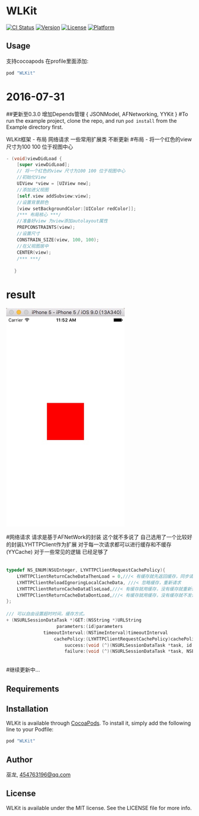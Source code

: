 # WLKit
[![CI Status](http://img.shields.io/travis/巫龙/WLKit.svg?style=flat)](https://travis-ci.org/巫龙/WLKit)
[![Version](https://img.shields.io/cocoapods/v/WLKit.svg?style=flat)](http://cocoapods.org/pods/WLKit)
[![License](https://img.shields.io/cocoapods/l/WLKit.svg?style=flat)](http://cocoapods.org/pods/WLKit)
[![Platform](https://img.shields.io/cocoapods/p/WLKit.svg?style=flat)](http://cocoapods.org/pods/WLKit)

## Usage
支持cocoapods 在profile里面添加:
```ruby
pod "WLKit"
```
# 2016-07-31 
##更新至0.3.0 增加Depends管理
{
  JSONModel,
  AFNetworking,
  YYKit
}
#To run the example project, clone the repo, and run `pod install` from the Example directory first.

WLKit框架 - 布局 网络请求 一些常用扩展类 不断更新
#布局 - 将一个红色的view 尺寸为100 100 位于视图中心
```Objective-C
- (void)viewDidLoad {
    [super viewDidLoad];
    // 将一个红色的view 尺寸为100 100 位于视图中心
    //初始化View
    UIView *view = [UIView new];
    //添加进父视图
    [self.view addSubview:view];
    //设置背景颜色
    [view setBackgroundColor:[UIColor redColor]];
    /*** 布局核心 ***/
    //准备好view 为view添加autolayout属性
    PREPCONSTRAINTS(view);
    //设置尺寸
    CONSTRAIN_SIZE(view, 100, 100);
    //在父视图居中
    CENTER(view);
    /*** ***/
    
   }

```
# result
![](https://github.com/HotWordland/WLKit/blob/master/Example/shot/layout-1.png)

#网络请求
请求是基于AFNetWork的封装 这个就不多说了 自己选用了一个比较好的封装LYHTTPClient作为扩展
对于每一次请求都可以进行缓存和不缓存(YYCache) 对于一些常见的逻辑
已经足够了
```Objective-C

typedef NS_ENUM(NSUInteger, LYHTTPClientRequestCachePolicy){
    LYHTTPClientReturnCacheDataThenLoad = 0,///< 有缓存就先返回缓存，同步请求数据
    LYHTTPClientReloadIgnoringLocalCacheData, ///< 忽略缓存，重新请求
    LYHTTPClientReturnCacheDataElseLoad,///< 有缓存就用缓存，没有缓存就重新请求(用于数据不变时)
    LYHTTPClientReturnCacheDataDontLoad,///< 有缓存就用缓存，没有缓存就不发请求，当做请求出错处理（用于离线模式）
};

/// 可以自由设置超时时间，缓存方式。
+ (NSURLSessionDataTask *)GET:(NSString *)URLString
                   parameters:(id)parameters
              timeoutInterval:(NSTimeInterval)timeoutInterval
                  cachePolicy:(LYHTTPClientRequestCachePolicy)cachePolicy
                      success:(void (^)(NSURLSessionDataTask *task, id responseObject))success
                      failure:(void (^)(NSURLSessionDataTask *task, NSError *error))failure
                      
```


#继续更新中...

## Requirements

## Installation

WLKit is available through [CocoaPods](http://cocoapods.org). To install
it, simply add the following line to your Podfile:

```ruby
pod "WLKit"
```

## Author

巫龙, 454763196@qq.com

## License

WLKit is available under the MIT license. See the LICENSE file for more info.

